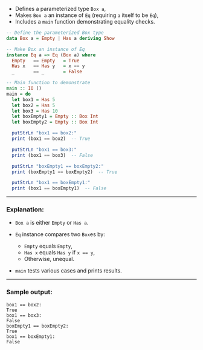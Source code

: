 

* Defines a parameterized type `Box a`,
* Makes `Box a` an instance of `Eq` (requiring `a` itself to be `Eq`),
* Includes a `main` function demonstrating equality checks.

```haskell
-- Define the parameterized Box type
data Box a = Empty | Has a deriving Show

-- Make Box an instance of Eq
instance Eq a => Eq (Box a) where
  Empty   == Empty   = True
  Has x   == Has y   = x == y
  _       == _       = False

-- Main function to demonstrate
main :: IO ()
main = do
  let box1 = Has 5
  let box2 = Has 5
  let box3 = Has 10
  let boxEmpty1 = Empty :: Box Int
  let boxEmpty2 = Empty :: Box Int

  putStrLn "box1 == box2:"
  print (box1 == box2)  -- True

  putStrLn "box1 == box3:"
  print (box1 == box3)  -- False

  putStrLn "boxEmpty1 == boxEmpty2:"
  print (boxEmpty1 == boxEmpty2)  -- True

  putStrLn "box1 == boxEmpty1:"
  print (box1 == boxEmpty1)  -- False
```

---

### Explanation:

* `Box a` is either `Empty` or `Has a`.
* `Eq` instance compares two `Box`es by:

  * `Empty` equals `Empty`,
  * `Has x` equals `Has y` if `x == y`,
  * Otherwise, unequal.
* `main` tests various cases and prints results.

---

### Sample output:

```
box1 == box2:
True
box1 == box3:
False
boxEmpty1 == boxEmpty2:
True
box1 == boxEmpty1:
False
```


